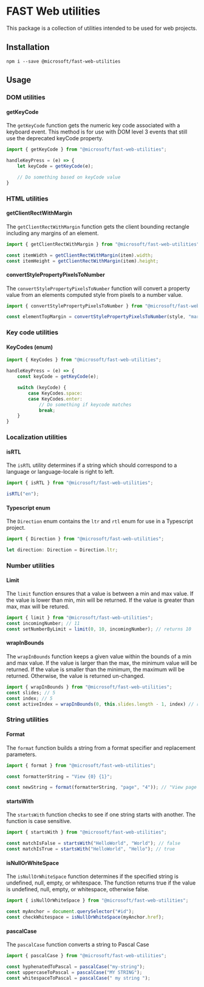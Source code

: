 # FAST Web utilities

This package is a collection of utilities intended to be used for web projects.

## Installation

`npm i --save @microsoft/fast-web-utilities`

## Usage

### DOM utilities

#### getKeyCode

The `getKeyCode` function gets the numeric key code associated with a keyboard event. This method is for use with DOM level 3 events that still use the deprecated keyCode property.

```js
import { getKeyCode } from "@microsoft/fast-web-utilities";

handleKeyPress = (e) => {
    let keyCode = getKeyCode(e);

    // Do something based on keyCode value
}
```

### HTML utilities

#### getClientRectWithMargin

The `getClientRectWithMargin` function gets the client bounding rectangle including any margins of an element.

```js
import { getClientRectWithMargin } from "@microsoft/fast-web-utilities";

const itemWidth = getClientRectWithMargin(item).width;
const itemHeight = getClientRectWithMargin(item).height;
```

#### convertStylePropertyPixelsToNumber

The `convertStylePropertyPixelsToNumber` function will convert a property value from an elements computed style from pixels to a number value.

```js
import { convertStylePropertyPixelsToNumber } from "@microsoft/fast-web-utilities";

const elementTopMargin = convertStylePropertyPixelsToNumber(style, "margin-top");
```

### Key code utilities

#### KeyCodes (enum)

```js
import { KeyCodes } from "@microsoft/fast-web-utilities";

handleKeyPress = (e) => {
    const keyCode = getKeyCode(e);

    switch (keyCode) {
        case KeyCodes.space:
        case KeyCodes.enter:
            // Do something if keycode matches
            break;
    }
}
```

### Localization utilities

#### isRTL

The `isRTL` utility determines if a string which should correspond to a language or language-locale is right to left.

```typescript
import { isRTL } from "@microsoft/fast-web-utilities";

isRTL("en");
```

#### Typescript enum

The `Direction` enum contains the `ltr` and `rtl` enum for use in a Typescript project.

```typescript
import { Direction } from "@microsoft/fast-web-utilities";

let direction: Direction = Direction.ltr;
```

### Number utilities

#### Limit

The `limit` function ensures that a value is between a min and max value. If the value is lower than min, min will be returned. If the value is greater than max, max will be retured.

```js
import { limit } from "@microsoft/fast-web-utilities";
const incomingNumber; // 11 
const setNumberByLimit = limit(0, 10, incomingNumber); // returns 10
```

#### wrapInBounds

The `wrapInBounds` function keeps a given value within the bounds of a min and max value. If the value is larger than the max, the minimum value will be returned. If the value is smaller than the minimum, the maximum will be returned. Otherwise, the value is returned un-changed.

```js
import { wrapInBounds } from "@microsoft/fast-web-utilities";
const slides; // 5
const index; // 5
const activeIndex = wrapInBounds(0, this.slides.length - 1, index) // returns 0
```

### String utilities

#### Format

The `format` function builds a string from a format specifier and replacement parameters.

```js
import { format } from "@microsoft/fast-web-utilities";

const formatterString = "View {0} {1}";

const newString = format(formatterString, "page", "4")); // "View page 4"
```

#### startsWith

The `startsWith` function checks to see if one string starts with another. The function is case sensitive.

```js
import { startsWith } from "@microsoft/fast-web-utilities";

const matchIsFalse = startsWith("HelloWorld", "World"); // false
const matchIsTrue = startsWith("HelloWorld", "Hello"); // true
```

#### isNullOrWhiteSpace

The `isNullOrWhiteSpace` function determines if the specified string is undefined, null, empty, or whitespace. The function returns true if the value is undefined, null, empty, or whitespace, otherwise false.

```js
import { isNullOrWhiteSpace } from "@microsoft/fast-web-utilities";

const myAnchor = document.querySelector("#id");
const checkWhitespace = isNullOrWhiteSpace(myAnchor.href);
```

#### pascalCase

The `pascalCase` function converts a string to Pascal Case

```js
import { pascalCase } from "@microsoft/fast-web-utilities";

const hyphenatedToPascal = pascalCase("my-string");
const uppercaseToPascal = pascalCase("MY STRING");
const whitespaceToPascal = pascalCase(" my string ");
```
